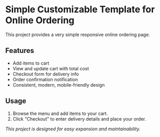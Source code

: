 # Simple Customizable Template for Online Ordering

This project provides a very simple responsive online ordering page.

## Features
- Add items to cart
- View and update cart with total cost
- Checkout form for delivery info
- Order confirmation notification
- Consistent, modern, mobile-friendly design

## Usage
1. Browse the menu and add items to your cart.
2. Click "Checkout" to enter delivery details and place your order.

*This project is designed for easy expansion and maintainability.*
